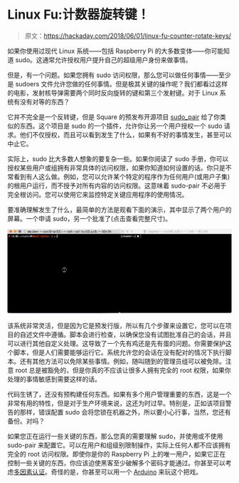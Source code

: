 # Linux Fu:计数器旋转键！

> 原文：<https://hackaday.com/2018/06/01/linux-fu-counter-rotate-keys/>

如果你使用过现代 Linux 系统——包括 Raspberry Pi 的大多数变体——你可能知道 sudo。这通常允许授权用户提升自己的超级用户身份来做事情。

但是，有一个问题。如果您拥有 sudo 访问权限，那么您可以做任何事情——至少是 sudoers 文件允许您做的任何事情。但是极其关键的操作呢？我们都看过这样的电影，发射核导弹需要两个同时反向旋转的键和第三个发射键。对于 Linux 系统有没有对等的东西？

它并不完全是一个反转键，但是 Square 的预发布开源项目 [sudo_pair](https://github.com/square/sudo_pair) 给了你类似的东西。这个项目是 sudo 的一个插件，允许你让另一个用户授权一个 sudo 请求。他们不仅授权，而且可以看到发生了什么，如果有不好的事情发生，甚至可以中止它。

实际上，sudo 比大多数人想象的要复杂一些。如果你阅读了 sudo 手册，你可以授权某些用户或组拥有非常具体的访问权限，如果你知道如何设置的话。你只是不常看到有人这么做。例如，您可以允许某个特定的程序作为任何用户(或用户子集)的根用户运行，而不授予对所有内容的访问权限。这意味着 sudo-pair 不必用于完全根访问。您可以使用它来监控特定关键应用程序的使用情况。

要准确理解发生了什么，最简单的方法是观看下面的演示，其中显示了两个用户的屏幕。一个申请 sudo，另一个批准了(点击查看完整尺寸)。

[![](img/49431309d2906f7d3656187344f3a107.png)](https://hackaday.com/wp-content/uploads/2018/05/demo.gif)

该系统非常灵活，但是因为它是预发行版，所以有几个步骤来设置它，您可以在项目的自述文件中遵循。脚本会进行检查，以确保您没有试图批准自己的会话，并且可以进行其他自定义处理。这导致了一个先有鸡还是先有蛋的问题。你需要保护这个脚本，但是人们需要能够运行它。系统允许您的会话在没有配对的情况下执行脚本。还有其他方法可以免除某些事情。例如，随叫随到的管理员组可以被免除。注意 root 总是被豁免的，但是你真的不应该让很多人拥有完全的 root 权限，如果你处理的事情敏感到需要这样的话。

代码生锈了，还没有预构建任何东西。如果有多个用户管理重要的东西，这是一个非常有用的特性，但是对于生产环境来说，这还为时过早。特别是，正如该项目警告的那样，错误配置 sudo 会将您锁在机器之外，所以要小心行事，当然，您还有备份。对吗？

如果您正在运行一些关键的东西，那么您真的需要理解 sudo，并使用或不使用 sudo-pair 来配置它。可以在用户和组级别限制操作，实际上任何人都不应该拥有完全的 root 访问权限。即使你是你的 Raspberry Pi 上的唯一用户，如果它正在控制一些关键的东西，你应该迫使黑客至少破解多个密码才能通过。你甚至可以考虑[多因素认证](https://hackaday.com/2016/09/30/lock-up-your-raspberry-pi-with-help-from-google/)。奇怪的是，你甚至可以用一个 [Arduino](https://hackaday.com/2013/09/14/using-google-authenticator-with-an-arduino/) 来玩这个把戏。